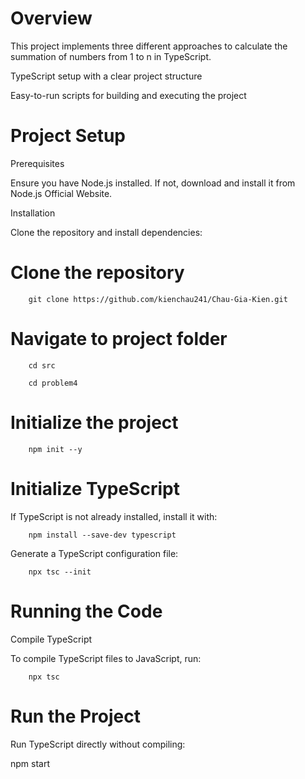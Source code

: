 # Overview

This project implements three different approaches to calculate the summation of numbers from 1 to n in TypeScript.

TypeScript setup with a clear project structure

Easy-to-run scripts for building and executing the project

# Project Setup

Prerequisites

Ensure you have Node.js installed. If not, download and install it from Node.js Official Website.

Installation

Clone the repository and install dependencies:

# Clone the repository
```
    git clone https://github.com/kienchau241/Chau-Gia-Kien.git
```

# Navigate to project folder
```
    cd src
```
```
    cd problem4
```
# Initialize the project
```
    npm init --y
```

# Initialize TypeScript

If TypeScript is not already installed, install it with:
```
    npm install --save-dev typescript
```

Generate a TypeScript configuration file:
```
    npx tsc --init
```

# Running the Code

Compile TypeScript

To compile TypeScript files to JavaScript, run:
```
    npx tsc
```

# Run the Project

Run TypeScript directly without compiling:

npm start
